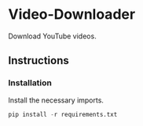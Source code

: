# Video-Downloader

Download YouTube videos.

## Instructions

### Installation

Install the necessary imports.

```python
pip install -r requirements.txt
```
